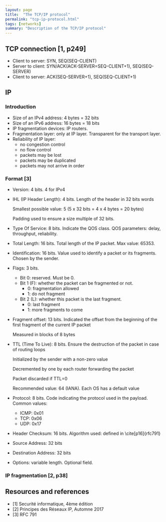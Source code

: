 ```yaml
---
layout: page
title:  "The TCP/IP protocol"
permalink: "tcp-ip-protocol.html"
tags: [networks]
summary: "Description of the TCP/IP protocol"
---
```



## TCP connection [1, p249]
* Client to server: SYN, SEQ(SEQ-CLIENT)
* Server to client: SYN/ACK(ACK-SERVER=SEQ-CLIENT+1), SEQ(SEQ-SERVER)
* Client to server: ACK(SEQ-SERVER+1), SEQ(SEQ-CLIENT+1)

## IP
### Introduction
* Size of an IPv4 address: 4 bytes = 32 bits
* Size of an IPv6 address: 16 bytes = 18 bits
* IP fragmentation devices: IP routers.
* Fragmentation layer: only at IP layer. Transparent for the transport layer.
* Reliability of IP layer:
  - no congestion control
  - no flow control
  - packets may be lost
  - packets may be duplicated
  - packets may not arrive in order

### Format [3]
* Version: 4 bits. 4 for IPv4
* IHL (IP Header Length): 4 bits. Length of the header in 32 bits words

  Smallest possible value: 5 (5 x 32 bits = 4 x 4 bytes = 20 bytes)

  Padding used to ensure a size multiple of 32 bits.
* Type Of Service: 8 bits. Indicate the QOS class. QOS parameters: delay, throughput, reliability.
* Total Length: 16 bits. Total length of the IP packet. Max value: 65353.
* Identification: 16 bits. Value used to identify a packet or its fragments. Chosen by the sender.
* Flags: 3 bits.
  - Bit 0: reserved. Must be 0.
  - Bit 1 (F): whether the packet can be fragmented or not.
    - 0: fragmentation allowed
    - 1: do not fragment
  - Bit 2 (L): whether this packet is the last fragment.
    - 0: last fragment
    - 1: more fragments to come
* Fragment offset: 13 bits. Indicated the offset from the beginning of the first fragment of the current IP packet

  Measured in blocks of 8 bytes
* TTL (Time To Live): 8 bits. Ensure the destruction of the packet in case of routing loops

  Initialized by the sender with a non-zero value

  Decremented by one by each router forwarding the packet

  Packet discarded if TTL=0

  Recommended value: 64 (IANA). Each OS has a default value
* Protocol: 8 bits. Code indicating the protocol used in the payload. Common values:
  - ICMP: 0x01
  - TCP: 0x06
  - UDP: 0x17
* Header Checksum: 16 bits. Algorithm used: defined in \cite[p16]{rfc791}
* Source Address: 32 bits
* Destination Address: 32 bits
* Options: variable length. Optional field.

### IP fragmentation [2, p38]



## Resources and references
* [1] Securité informatique, 4ème édition
* [2] Principes des Réseaux IP, Automne 2017
* [3] RFC 791
